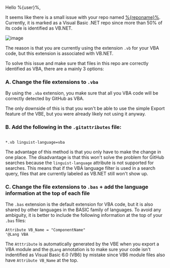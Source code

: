 Hello %{user}%,

It seems like there is a small issue with your repo named [%{reponame}%](%{url}%).
Currently, it is marked as a Visual Basic .NET repo since more than 50% of its code is identified as VB.NET.

![image](https://raw.githubusercontent.com/DecimalTurn/VBA-on-GitHub-Automations/main/assets/VBA.png?token=GHSAT0AAAAAACTTI7UKTKTKHHP4GTLYU47YZVW2AKA)

The reason is that you are currently using the extension `.vb` for your VBA code, but this extension is associated with VB.NET.

To solve this issue and make sure that files in this repo are correctly identified as VBA, there are a mainly 3 options:

### A. Change the file extensions to `.vba`

By using the `.vba` extension, you make sure that all you VBA code will be correctly detected by GitHub as VBA.

The only downside of this is that you won't be able to use the simple Export feature of the VBE, but you were already likely not using it anyway.

### B. Add the following in the `.gitattributes` file:

```gitattributes

*.vb linguist-language=vba

```

The advantage of this method is that you only have to make the change in one place. The disadvantage is that this won't solve the problem for GitHub searches because the `linguist-language` attribute is not supported for searches. This means that if the VBA language filter is used in a search query, files that are currently labeled as VB.NET still won't show up.


### C. Change the file extensions to `.bas` + add the language information at the top of each file

The `.bas` extension is the default extension for VBA code, but it is also shared by other languages in the BASIC family of languages. To avoid any ambiguity, it is better to include the following information at the top of your `.bas` files:

```vba
Attribute VB_Name = "ComponentName"
'@Lang VBA
```

The `Atttribute` is automatically generated by the VBE when you export a VBA module and the `@Lang` annotation is to make sure your code isn't indentified as Visual Basic 6.0 (VB6) by mistake since VB6 module files also have `Attribute VB_Name` at the top.
